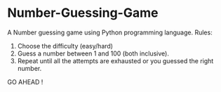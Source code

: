 # Number-Guessing-Game
A Number guessing game using Python programming language.
Rules:
1. Choose the difficulty (easy/hard)
2. Guess a number between 1 and 100 (both inclusive).
3. Repeat until all the attempts are exhausted or you guessed the right number.

GO AHEAD !

